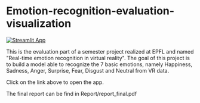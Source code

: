 # Emotion-recognition-evaluation-visualization
[![Streamlit App](https://static.streamlit.io/badges/streamlit_badge_black_white.svg)](https://share.streamlit.io/dioday45/emotion-recognition-evaluation-visualization/main)

This is the evaluation part of a semester project realized at EPFL and named "Real-time emotion recognition in virtual reality". The goal of this project is to build a model able to recognize the 7 basic emotions, namely Happiness, Sadness, Anger, Surprise, Fear, Disgust and Neutral from VR data.

Click on the link above to open the app.

The final report can be find in Report/report_final.pdf
